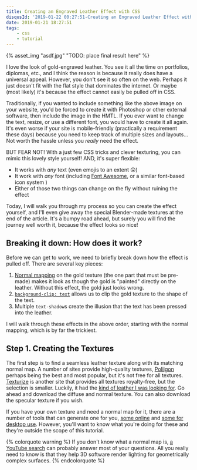 ```yaml
---
title: Creating an Engraved Leather Effect with CSS
disqusId: '2019-01-22 00:27:51-Creating an Engraved Leather Effect with CSS'
date: 2019-01-21 18:27:51
tags:
	- css
	- tutorial
---
```


{% asset_img "asdf.jpg" "TODO: place final result here" %}

I love the look of gold-engraved leather.  You see it all the time on portfolios, diplomas, etc., and I think the reason is because it really does have a universal appeal.  However, you don't see it so often on the web.  Perhaps it just doesn't fit with the flat style that dominates the internet.  Or maybe (most likely) it's because the effect cannot easily be pulled off in CSS.

<!-- more -->

Traditionally, if you wanted to include something like the above image on your website, you'd be forced to create it with Photoshop or other external software, then include the image in the HMTL.  If you ever want to change the text, resize, or use a different font, you would have to create it all again.  It's even worse if your site is mobile-friendly (practically a requirement these days) because you need to keep track of multiple sizes and layouts...  Not worth the hassle unless you _really_ need the effect.

BUT FEAR NOT!  With a just few CSS tricks and clever texturing, you can mimic this lovely style yourself! AND, it's super flexible:

* It works with _any_ text (even emojis to an extent 😲)
* It work with _any_ font (including [Font Awesome](https://fontawesome.com/), or a similar font-based icon system <i class="fas fa-thumbs-up"></i>)
* Either of those two things can change on the fly without ruining the effect

Today, I will walk you through my process so you can create the effect yourself, and I'll even give away the special Blender-made textures at the end of the article.  It's a bumpy road ahead, but surely you will find the journey well worth it, because the effect looks so nice!

## Breaking it down: How does it work?	
Before we can get to work, we need to briefly break down how the effect is pulled off.  There are several key pieces:

1.  [Normal mapping](https://en.wikipedia.org/wiki/Normal_mapping) on the gold texture (the one part that must be pre-made) makes it look as though the gold is "painted" directly on the leather.  Without this effect, the gold just looks wrong. 
2.  [`background-clip: text`](https://developer.mozilla.org/en-US/docs/Web/CSS/background-clip) allows us to clip the gold texture to the shape of the text.
3.  Multiple `text-shadow`s create the illusion that the text has been pressed into the leather.

I will walk through these effects in the above order, starting with the normal mapping, which is by far the trickiest.

## Step 1. Creating the Textures
The first step is to find a seamless leather texture along with its matching normal map.  A number of sites provide high-quality textures, [Poliigon](https://www.poliigon.com/) perhaps being the best and most popular, but it's not free for all textures.  [Texturize](http://www.texturise.club/) is another site that provides all textures royalty-free, but the selection is smaller.  Luckily, it had the [kind of leather I was looking for](http://www.texturise.club/2013/12/seamless-black-leather-texture-maps.html).  Go ahead and download the diffuse and normal texture.  You can also download the specular texture if you wish.

If you have your own texture and need a normal map for it, there are a number of tools that can generate one for you, [some online](http://cpetry.github.io/NormalMap-Online/) and [some for desktop use](http://www.crazybump.com/).  However, you'll want to know what you're doing for these and they're outside the scope of this tutorial.

{% colorquote warning %}
If you don't know what a normal map is, <a href="https://www.youtube.com/results?search_query=normal+maps+explained">a YouTube search</a> can probably answer most of your questions.  All you really need to know is that they help 3D software render lighting for geometrically complex surfaces.
{% endcolorquote %}
